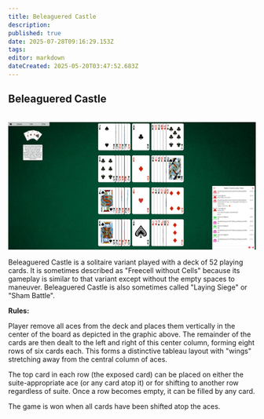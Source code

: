 ```yaml
---
title: Beleaguered Castle
description: 
published: true
date: 2025-07-28T09:16:29.153Z
tags: 
editor: markdown
dateCreated: 2025-05-20T03:47:52.683Z
---
```


## Beleaguered Castle

<br>
<img src="/img/beleaguered.png" />

Beleaguered Castle is a solitaire variant played with a deck of 52 playing cards. It is sometimes described as "Freecell without Cells" because its gameplay is similar to that variant except without the empty spaces to maneuver. Beleaguered Castle is also sometimes called "Laying Siege" or "Sham Battle".

**Rules:**

Player remove all aces from the deck and places them vertically in the center of the board as depicted in the graphic above. The remainder of the cards are then dealt to the left and right of this center column, forming eight rows of six cards each. This forms a distinctive tableau layout with "wings" stretching away from the central column of aces.

The top card in each row (the exposed card) can be placed on either the suite-appropriate ace (or any card atop it) or for shifting to another row regardless of suite. Once a row becomes empty, it can be filled by any card.

The game is won when all cards have been shifted atop the aces.